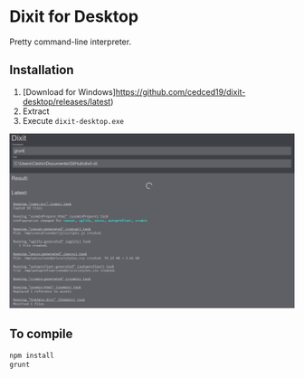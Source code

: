 # Dixit for Desktop

Pretty  command-line interpreter.

## Installation

1. [Download for Windows]https://github.com/cedced19/dixit-desktop/releases/latest)
2. Extract
3. Execute `dixit-desktop.exe`

![Demo](demo.png)

## To compile

```
npm install
grunt
```

